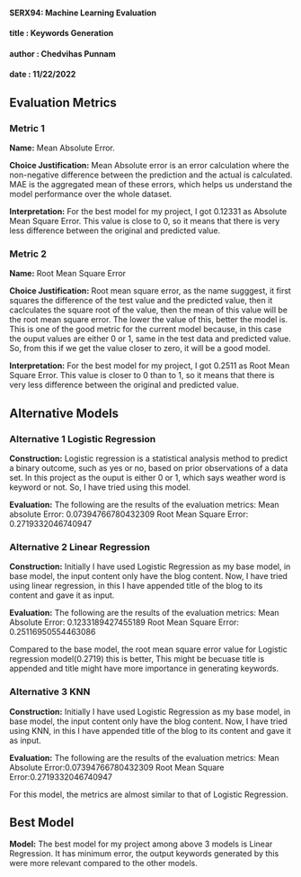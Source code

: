 #### SERX94: Machine Learning Evaluation
#### title : Keywords Generation
#### author : Chedvihas Punnam
#### date : 11/22/2022

## Evaluation Metrics

### Metric 1
**Name:** Mean Absolute Error.

**Choice Justification:** Mean Absolute error is an  error calculation where the non-negative difference between the prediction and the actual is calculated. MAE is the aggregated mean of these errors, which helps us understand the model performance over the whole dataset. 

**Interpretation:** For the best model for my project, I got 0.12331 as Absolute Mean Square Error. This value is close to 0, so it means that there is very less difference between the original and predicted value. 

### Metric 2
**Name:**  Root Mean Square Error

**Choice Justification:** Root mean square error, as the name sugggest, it first squares the difference of the test value and the predicted value, then it caclculates the square root of the value, then the mean of this value will be the root mean square error. The lower the value of this, better the model is. This is one of the good metric for the current model because, in this case the ouput values are either 0 or 1, same in the test data and predicted value. So, from this if we get the value closer to zero, it will be a good model.

**Interpretation:** For the best model for my project, I got 0.2511 as Root Mean Square Error. This value is closer to 0 than to 1, so it means that there is very less difference between the original and predicted value. 



## Alternative Models
### Alternative 1 Logistic Regression
**Construction:** Logistic regression is a statistical analysis method to predict a binary outcome, such as yes or no, based on prior observations of a data set. In this project as the ouput is either 0 or 1, which says weather word is keyword or not. So, I have tried using this model.

**Evaluation:** 
The following are the results of the evaluation metrics:
Mean absolute Error: 0.07394766780432309
Root Mean Square Error: 0.2719332046740947

### Alternative 2 Linear Regression
**Construction:** Initially I have used Logistic Regression as my base model, in base model, the input content only have the blog content. Now, I have tried using linear regression, in this I have appended title of the blog to its content and gave it as input.

**Evaluation:** 
The following are the results of the evaluation metrics:
Mean Absolute Error: 0.1233189427455189
Root Mean Square Error: 0.25116950554463086

Compared to the base model, the root mean square error value for Logistic regression model(0.2719) this is better, This might be becuase title is appended and title might have more importance in generating keywords.

### Alternative 3 KNN
**Construction:** Initially I have used Logistic Regression as my base model, in base model, the input content only have the blog content. Now, I have tried using KNN, in this I have appended title of the blog to its content and gave it as input.

**Evaluation:** 
The following are the results of the evaluation metrics:
Mean Absolute Error:0.07394766780432309
Root Mean Square Error:0.2719332046740947

For this model, the metrics are almost similar to that of Logistic Regression.

## Best Model

**Model:** The best model for my project among above 3 models is Linear Regression. It has minimum error, the output keywords generated by this were more relevant compared to the other models.